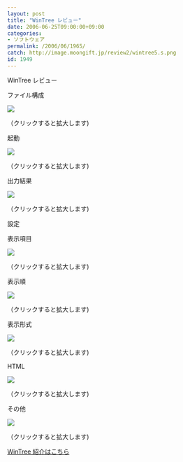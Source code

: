 ```yaml
---
layout: post
title: "WinTree レビュー"
date: 2006-06-25T09:00:00+09:00
categories:
- ソフトウェア
permalink: /2006/06/1965/
catch: http://image.moongift.jp/review2/wintree5.s.png
id: 1949
---
```

WinTree レビュー  
<!--more-->

ファイル構成

  

[![](http://image.moongift.jp/review2/wintree1.s.png)](http://image.moongift.jp/review2/wintree1.png)  
  
（クリックすると拡大します)

  

起動

  

[![](http://image.moongift.jp/review2/wintree2.s.png)](http://image.moongift.jp/review2/wintree2.png)  
  
（クリックすると拡大します)

  

出力結果

  

[![](http://image.moongift.jp/review2/wintree3.s.png)](http://image.moongift.jp/review2/wintree3.png)  
  
（クリックすると拡大します)

  

設定

  

表示項目

  

[![](http://image.moongift.jp/review2/wintree4.s.png)](http://image.moongift.jp/review2/wintree4.png)  
  
（クリックすると拡大します)

  

表示順

  

[![](http://image.moongift.jp/review2/wintree5.s.png)](http://image.moongift.jp/review2/wintree5.png)  
  
（クリックすると拡大します)

  

表示形式

  

[![](http://image.moongift.jp/review2/wintree6.s.png)](http://image.moongift.jp/review2/wintree6.png)  
  
（クリックすると拡大します)

  

HTML

  

[![](http://image.moongift.jp/review2/wintree7.s.png)](http://image.moongift.jp/review2/wintree7.png)  
  
（クリックすると拡大します)

  

その他

  

[![](http://image.moongift.jp/review2/wintree8.s.png)](http://image.moongift.jp/review2/wintree8.png)  
  
（クリックすると拡大します)

  

[WinTree 紹介はこちら](http://fw.moongift.jp/intro/i-1960.html)

